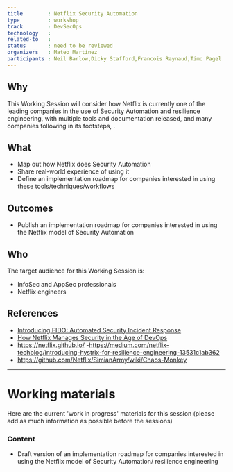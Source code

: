 ```yaml
---
title        : Netflix Security Automation
type         : workshop
track        : DevSecOps
technology   :
related-to   :
status       : need to be reviewed
organizers   : Mateo Martínez
participants : Neil Barlow,Dicky Stafford,Francois Raynaud,Timo Pagel
---
```


## Why

This Working Session will consider how Netflix is currently one of the leading companies in the use of Security Automation and resilience engineering, with multiple tools and documentation released, and many companies following in its footsteps, .

## What

 - Map out how Netflix does Security Automation
 - Share real-world experience of using it
 - Define an implementation roadmap for companies interested in using these tools/techniques/workflows
 
## Outcomes

- Publish an implementation roadmap for companies interested in using the Netflix model of Security Automation

## Who

The target audience for this Working Session is:

 - InfoSec and AppSec professionals
 - Netflix engineers

## References

 - [Introducing FIDO: Automated Security Incident Response](https://medium.com/netflix-techblog/introducing-fido-automated-security-incident-response-1961f34f7da3)
 - [How Netflix Manages Security in the Age of DevOps](https://blogs.wsj.com/cio/2015/06/01/how-netflix-manages-security-in-the-age-of-devops/)
 - https://netflix.github.io/
 -https://medium.com/netflix-techblog/introducing-hystrix-for-resilience-engineering-13531c1ab362
- https://github.com/Netflix/SimianArmy/wiki/Chaos-Monkey

--- 

# Working materials

Here are the current 'work in progress' materials for this session (please add as much information as possible before the sessions)

### Content

 - Draft version of an implementation roadmap for companies interested in using the Netflix model of Security Automation/ resilience engineering
